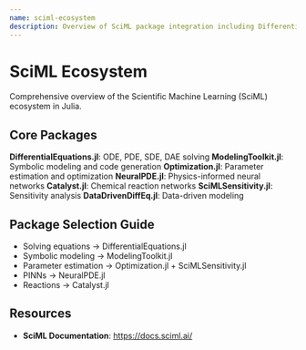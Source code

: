```yaml
---
name: sciml-ecosystem
description: Overview of SciML package integration including DifferentialEquations.jl, ModelingToolkit.jl, Optimization.jl, and Catalyst.jl. Use for understanding package relationships and selecting appropriate tools.
---
```


# SciML Ecosystem

Comprehensive overview of the Scientific Machine Learning (SciML) ecosystem in Julia.

## Core Packages

**DifferentialEquations.jl**: ODE, PDE, SDE, DAE solving
**ModelingToolkit.jl**: Symbolic modeling and code generation
**Optimization.jl**: Parameter estimation and optimization
**NeuralPDE.jl**: Physics-informed neural networks
**Catalyst.jl**: Chemical reaction networks
**SciMLSensitivity.jl**: Sensitivity analysis
**DataDrivenDiffEq.jl**: Data-driven modeling

## Package Selection Guide

- Solving equations → DifferentialEquations.jl
- Symbolic modeling → ModelingToolkit.jl
- Parameter estimation → Optimization.jl + SciMLSensitivity.jl
- PINNs → NeuralPDE.jl
- Reactions → Catalyst.jl

## Resources
- **SciML Documentation**: https://docs.sciml.ai/
